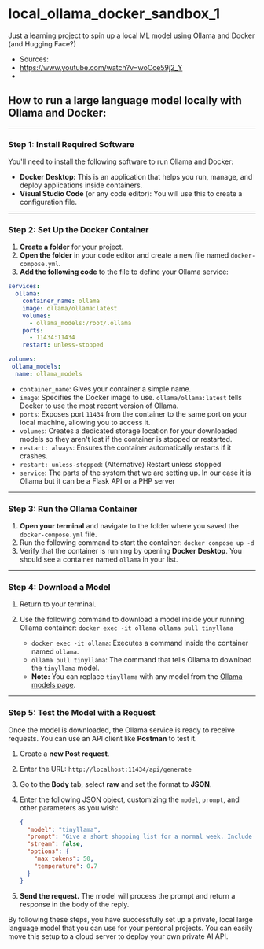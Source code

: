 # local_ollama_docker_sandbox_1
Just a learning project to spin up a local ML model using Ollama and Docker (and Hugging Face?)

- Sources:
 - https://www.youtube.com/watch?v=woCce59j2_Y
 - 
## How to run a large language model locally with Ollama and Docker:

-----

### Step 1: Install Required Software

You'll need to install the following software to run Ollama and Docker:

  * **Docker Desktop:** This is an application that helps you run, manage, and deploy applications inside containers.
  * **Visual Studio Code** (or any code editor): You will use this to create a configuration file.

-----

### Step 2: Set Up the Docker Container

1.  **Create a folder** for your project.
2.  **Open the folder** in your code editor and create a new file named `docker-compose.yml`.
3.  **Add the following code** to the file to define your Ollama service:

<!-- end list -->

```yaml
services:
  ollama:
    container_name: ollama
    image: ollama/ollama:latest
    volumes:
      - ollama_models:/root/.ollama
    ports:
      - 11434:11434
    restart: unless-stopped

volumes:
 ollama_models:
  name: ollama_models
```

  * `container_name`: Gives your container a simple name.
  * `image`: Specifies the Docker image to use. `ollama/ollama:latest` tells Docker to use the most recent version of Ollama.
  * `ports`: Exposes port `11434` from the container to the same port on your local machine, allowing you to access it.
  * `volumes`: Creates a dedicated storage location for your downloaded models so they aren't lost if the container is stopped or restarted.
  * `restart: always`: Ensures the container automatically restarts if it crashes.
   * `restart: unless-stopped`: (Alternative) Restart unless stopped
  * `service`: The parts of the system that we are setting up. In our case it is Ollama but it can be a Flask API or a PHP server

-----

### Step 3: Run the Ollama Container

1.  **Open your terminal** and navigate to the folder where you saved the `docker-compose.yml` file.
2.  Run the following command to start the container: `docker compose up -d`
3.  Verify that the container is running by opening **Docker Desktop**. You should see a container named `ollama` in your list.

-----

### Step 4: Download a Model

1.  Return to your terminal.

2.  Use the following command to download a model inside your running Ollama container:
    `docker exec -it ollama ollama pull tinyllama`

      * `docker exec -it ollama`: Executes a command inside the container named `ollama`.
      * `ollama pull tinyllama`: The command that tells Ollama to download the `tinyllama` model.
      * **Note:** You can replace `tinyllama` with any model from the [Ollama models page](https://ollama.com/library).

-----

### Step 5: Test the Model with a Request

Once the model is downloaded, the Ollama service is ready to receive requests. You can use an API client like **Postman** to test it.

1.  Create a **new Post request**.

2.  Enter the URL: `http://localhost:11434/api/generate`

3.  Go to the **Body** tab, select **raw** and set the format to **JSON**.

4.  Enter the following JSON object, customizing the `model`, `prompt`, and other parameters as you wish:

    ```json
    {
      "model": "tinyllama",
      "prompt": "Give a short shopping list for a normal week. Include food, cleaning, and self-care. Only one or two items per category.",
      "stream": false,
      "options": {
        "max_tokens": 50,
        "temperature": 0.7
      }
    }
    ```

5.  **Send the request.** The model will process the prompt and return a response in the body of the reply.

By following these steps, you have successfully set up a private, local large language model that you can use for your personal projects. You can easily move this setup to a cloud server to deploy your own private AI API.
